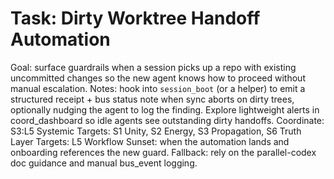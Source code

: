 # Task: Dirty Worktree Handoff Automation
Goal: surface guardrails when a session picks up a repo with existing uncommitted changes so the new agent knows how to proceed without manual escalation.
Notes: hook into `session_boot` (or a helper) to emit a structured receipt + bus status note when sync aborts on dirty trees, optionally nudging the agent to log the finding. Explore lightweight alerts in coord_dashboard so idle agents see outstanding dirty handoffs.
Coordinate: S3:L5
Systemic Targets: S1 Unity, S2 Energy, S3 Propagation, S6 Truth
Layer Targets: L5 Workflow
Sunset: when the automation lands and onboarding references the new guard.
Fallback: rely on the parallel-codex doc guidance and manual bus_event logging.
